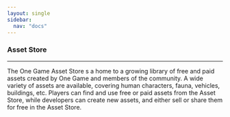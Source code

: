 ```yaml
---
layout: single
sidebar:
  nav: "docs"
---
```


### Asset Store
-----------------------------

The One Game Asset Store s a home to a growing library of free and paid assets created by One Game and members of the community. A wide variety of assets are available, covering human characters, fauna, vehicles, buildings, etc.
Players can find and use free or paid assets from the Asset Store, while developers can create new assets, and either sell or share them for free in the Asset Store.
